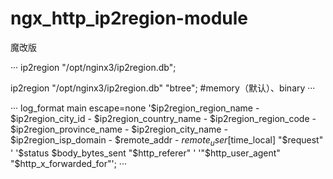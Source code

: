 # ngx_http_ip2region-module
魔改版

···
  ip2region "/opt/nginx3/ip2region.db";
 
  ip2region "/opt/nginx3/ip2region.db" "btree"; #memory（默认）、binary
···

···
  log_format  main escape=none  '$ip2region_region_name - $ip2region_city_id - $ip2region_country_name - $ip2region_region_code - $ip2region_province_name - $ip2region_city_name - $ip2region_isp_domain - $remote_addr - $remote_user [$time_local] "$request" '
                      '$status $body_bytes_sent "$http_referer" '
                      '"$http_user_agent" "$http_x_forwarded_for"';
···

